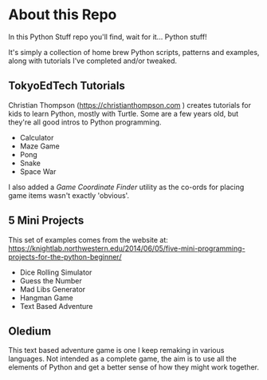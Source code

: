 # About this Repo
In this Python Stuff repo you'll find, wait for it... Python stuff!

It's simply a collection of home brew Python scripts, patterns and examples, along with tutorials I've completed and/or tweaked.

## TokyoEdTech Tutorials
Christian Thompson (https://christianthompson.com ) creates tutorials for kids to learn Python, mostly with Turtle. Some are a few years old, but they're all good intros to Python programming.
- Calculator
- Maze Game
- Pong
- Snake
- Space War

I also added a *Game Coordinate Finder* utility as the co-ords for placing game items wasn't exactly 'obvious'.

## 5 Mini Projects
This set of examples comes from the website at:
https://knightlab.northwestern.edu/2014/06/05/five-mini-programming-projects-for-the-python-beginner/
- Dice Rolling Simulator
- Guess the Number
- Mad Libs Generator
- Hangman Game
- Text Based Adventure

## Oledium
This text based adventure game is one I keep remaking in various languages. Not intended as a complete game, the aim is to use all the elements of Python and get a better sense of how they might work together.
